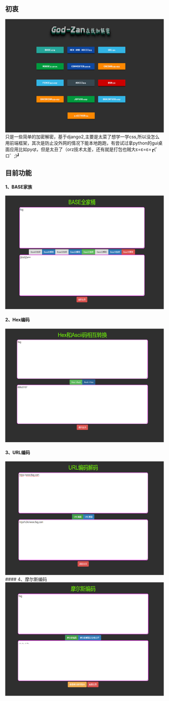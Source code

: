 ## 初衷
<img src="image/1.png" width=600 height=360  />
只是一些简单的加密解密，基于django2,主要是太菜了想学一学css,所以没怎么用前端框架，其次是防止没外网的情况下能本地跑跑，有尝试过拿python的gui桌面应用比如pyqt，但是太丑了（orz技术太差，还有就是打包也贼大ε=ε=ε=┏(゜ロ゜;)┛  

## 目前功能

#### 1、BASE家族
<img src="image/2.png" width=600 height=360 />

#### 2、Hex编码
<img src="image/3.png" width=600 height=360 />

#### 3、URL编码
<img src="image/4.png" width=600 height=360 />
#### 4、摩尔斯编码
<img src="image/5.png" width=600 height=360  />